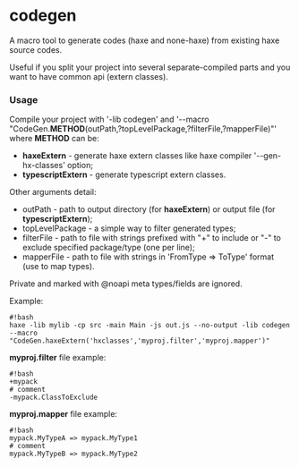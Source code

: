 # codegen #

A macro tool to generate codes (haxe and none-haxe) from existing haxe source codes.

Useful if you split your project into several separate-compiled parts and you want to have common api (extern classes).

### Usage ###
Compile your project with '-lib codegen' and '--macro "CodeGen.**METHOD**(outPath,?topLevelPackage,?filterFile,?mapperFile)"'
where **METHOD** can be:
 * **haxeExtern** - generate haxe extern classes like haxe compiler '--gen-hx-classes' option;
 * **typescriptExtern** - generate typescript extern classes.

Other arguments detail:
 * outPath - path to output directory (for **haxeExtern**) or output file (for **typescriptExtern**);
 * topLevelPackage - a simple way to filter generated types;
 * filterFile - path to file with strings prefixed with "+" to include or "-" to exclude specified package/type (one per line);
 * mapperFile - path to file with strings in 'FromType => ToType' format (use to map types).

Private and marked with @noapi meta types/fields are ignored.
 
Example:
```
#!bash
haxe -lib mylib -cp src -main Main -js out.js --no-output -lib codegen --macro "CodeGen.haxeExtern('hxclasses','myproj.filter','myproj.mapper')" 
```

**myproj.filter** file example:
```
#!bash
+mypack
# comment
-mypack.ClassToExclude
```

**myproj.mapper** file example:
```
#!bash
mypack.MyTypeA => mypack.MyType1
# comment
mypack.MyTypeB => mypack.MyType2

```